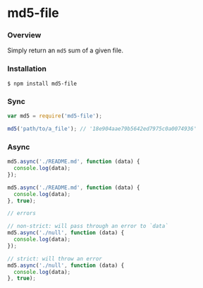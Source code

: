 # md5-file

### Overview

Simply return an `md5` sum of a given file.

### Installation

```
$ npm install md5-file
```

### Sync

```javascript
var md5 = require('md5-file');

md5('path/to/a_file'); // '18e904aae79b5642ed7975c0a0074936'
```

### Async

```javascript
md5.async('./README.md', function (data) {
  console.log(data);
});

md5.async('./README.md', function (data) {
  console.log(data);
}, true);

// errors

// non-strict: will pass through an error to `data`
md5.async('./null', function (data) {
  console.log(data);
});

// strict: will throw an error
md5.async('./null', function (data) {
  console.log(data);
}, true);
```

